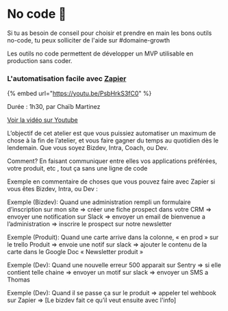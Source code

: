 # No code 🤖

Si tu as besoin de conseil pour choisir et prendre en main les bons outils no-code, tu peux solliciter de l'aide sur \#domaine-growth

Les outils no code permettent de développer un MVP utilisable en production sans coder.

### L'automatisation facile avec [Zapier](https://zapier.com)

{% embed url="https://youtu.be/PsbHrkS3fC0" %}

Durée : 1h30, par Chaïb Martinez

[Voir la vidéo sur Youtube](https://youtu.be/PsbHrkS3fC0)

L’objectif de cet atelier est que vous puissiez automatiser un maximum de chose à la fin de l’atelier, et vous faire gagner du temps au quotidien dès le lendemain. Que vous soyez Bizdev, Intra, Coach, ou Dev.

Comment? En faisant communiquer entre elles vos applications préférées, votre produit, etc , tout ça sans une ligne de code

Exemple en commentaire de choses que vous pouvez faire avec Zapier si vous êtes Bizdev, Intra, ou Dev :

Exemple \(Bizdev\): Quand une administration rempli un formulaire d’inscription sur mon site =&gt; créer une fiche prospect dans votre CRM =&gt; envoyer une notification sur Slack =&gt; envoyer un email de bienvenue a l’administration =&gt; inscrire le prospect sur notre newsletter

Exemple \(Produit\): Quand une carte arrive dans la colonne, « en prod » sur le trello Produit =&gt; envoie une notif sur slack =&gt; ajouter le contenu de la carte dans le Google Doc « Newsletter produit »

Exemple \(Dev\): Quand une nouvelle erreur 500 apparait sur Sentry =&gt; si elle contient telle chaine =&gt; envoyer un motif sur slack =&gt; envoyer un SMS a Thomas

Exemple \(Dev\): Quand il se passe ça sur le produit =&gt; appeler tel wehbook sur Zapier =&gt; \[Le bizdev fait ce qu’il veut ensuite avec l'info\]



